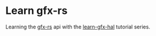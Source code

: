 # Learn gfx-rs

Learning the [gfx-rs](https://github.com/gfx-rs/gfx) api with the [learn-gfx-hal](https://github.com/rust-tutorials/learn-gfx-hal) tutorial series. 
